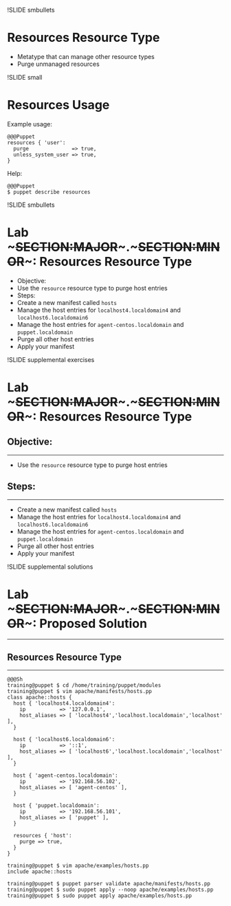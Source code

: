 !SLIDE smbullets
# Resources Resource Type 

* Metatype that can manage other resource types
* Purge unmanaged resources


!SLIDE small
# Resources Usage

Example usage:

    @@@Puppet
    resources { 'user':
      purge              => true,
      unless_system_user => true,
    }

Help:

    @@@Puppet
    $ puppet describe resources


!SLIDE smbullets
# Lab ~~~SECTION:MAJOR~~~.~~~SECTION:MINOR~~~: Resources Resource Type

* Objective:
 * Use the `resource` resource type to purge host entries
* Steps:
 * Create a new manifest called `hosts`
 * Manage the host entries for `localhost4.localdomain4` and `localhost6.localdomain6`
 * Manage the host entries for `agent-centos.localdomain` and `puppet.localdomain`
 * Purge all other host entries
 * Apply your manifest


!SLIDE supplemental exercises
# Lab ~~~SECTION:MAJOR~~~.~~~SECTION:MINOR~~~: Resources Resource Type

## Objective:

****

* Use the `resource` resource type to purge host entries

## Steps:

****

* Create a new manifest called `hosts`
* Manage the host entries for `localhost4.localdomain4` and `localhost6.localdomain6`
* Manage the host entries for `agent-centos.localdomain` and `puppet.localdomain`
* Purge all other host entries
* Apply your manifest


!SLIDE supplemental solutions
# Lab ~~~SECTION:MAJOR~~~.~~~SECTION:MINOR~~~: Proposed Solution

****

## Resources Resource Type

****

    @@@Sh
    training@puppet $ cd /home/training/puppet/modules
    training@puppet $ vim apache/manifests/hosts.pp
    class apache::hosts {
      host { 'localhost4.localdomain4':
        ip           => '127.0.0.1',
        host_aliases => [ 'localhost4','localhost.localdomain','localhost' ],
      }
    
      host { 'localhost6.localdomain6':
        ip           => '::1',
        host_aliases => [ 'localhost6','localhost.localdomain','localhost' ],
      }
    
      host { 'agent-centos.localdomain':
        ip           => '192.168.56.102',
        host_aliases => [ 'agent-centos' ],
      }
    
      host { 'puppet.localdomain':
        ip           => '192.168.56.101',
        host_aliases => [ 'puppet' ],
      }
    
      resources { 'host':
        purge => true,
      }
    }

    training@puppet $ vim apache/examples/hosts.pp
    include apache::hosts

    training@puppet $ puppet parser validate apache/manifests/hosts.pp
    training@puppet $ sudo puppet apply --noop apache/examples/hosts.pp
    training@puppet $ sudo puppet apply apache/examples/hosts.pp
